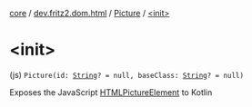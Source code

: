 [core](../../index.md) / [dev.fritz2.dom.html](../index.md) / [Picture](index.md) / [&lt;init&gt;](./-init-.md)

# &lt;init&gt;

(js) `Picture(id: `[`String`](https://kotlinlang.org/api/latest/jvm/stdlib/kotlin/-string/index.html)`? = null, baseClass: `[`String`](https://kotlinlang.org/api/latest/jvm/stdlib/kotlin/-string/index.html)`? = null)`

Exposes the JavaScript [HTMLPictureElement](https://developer.mozilla.org/en/docs/Web/API/HTMLPictureElement) to Kotlin

